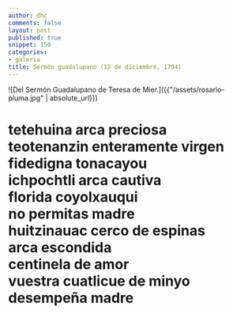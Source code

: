 ```yaml
---
author: dhc
comments: false
layout: post 
published: true
snippet: 150
categories:
- galeria
title: Sermón guadalupano (12 de diciembre, 1794)
---
```


![Del Sermón Guadalupano de Teresa de Mier.]({{"/assets/rosario-pluma.jpg" | absolute_url}})

<h1 class="f2 dark-gray measure lh-title fw1">tetehuina arca preciosa <br> teotenanzin enteramente virgen <br> fidedigna tonacayou <br> ichpochtli arca cautiva <br> florida coyolxauqui <br>no permitas madre <br> huitzinauac cerco de espinas <br>  arca escondida <br> centinela de amor <br> vuestra cuatlicue de minyo <br> desempeña madre </h1>

